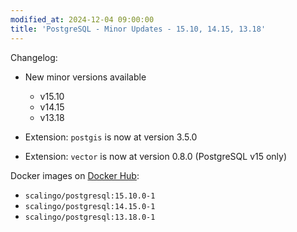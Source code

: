 ```yaml
---
modified_at: 2024-12-04 09:00:00
title: 'PostgreSQL - Minor Updates - 15.10, 14.15, 13.18'
---
```


Changelog:

- New minor versions available
  - v15.10
  - v14.15
  - v13.18

- Extension: `postgis` is now at version 3.5.0
- Extension: `vector` is now at version 0.8.0 (PostgreSQL v15 only)

Docker images on [Docker Hub](https://hub.docker.com/r/scalingo/postgresql):

- `scalingo/postgresql:15.10.0-1`
- `scalingo/postgresql:14.15.0-1`
- `scalingo/postgresql:13.18.0-1`
